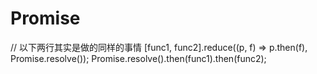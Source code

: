 # Promise

// 以下两行其实是做的同样的事情 \[func1, func2\].reduce\(\(p, f\) =&gt; p.then\(f\), Promise.resolve\(\)\); Promise.resolve\(\).then\(func1\).then\(func2\);

